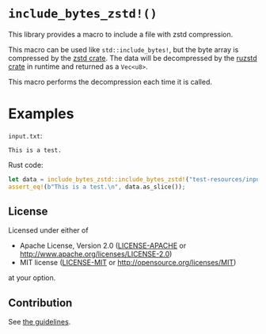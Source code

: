 # `include_bytes_zstd!()`

This library provides a macro to include a file with zstd compression.

This macro can be used like `std::include_bytes!`, but the byte array is compressed by the [zstd
crate](https://docs.rs/zstd/). The data will be decompressed by the [ruzstd
crate](https://docs.rs/ruzstd/) in runtime and returned as a `Vec<u8>`.

This macro performs the decompression each time it is called.

# Examples

`input.txt`:

```plain
This is a test.
```

Rust code:

```rust
let data = include_bytes_zstd::include_bytes_zstd!("test-resources/input.txt", 19);
assert_eq!(b"This is a test.\n", data.as_slice());
```

## License

Licensed under either of

 * Apache License, Version 2.0
   ([LICENSE-APACHE](../LICENSE-APACHE) or http://www.apache.org/licenses/LICENSE-2.0)
 * MIT license
   ([LICENSE-MIT](../LICENSE-MIT) or http://opensource.org/licenses/MIT)

at your option.

## Contribution

See [the guidelines](../CONTRIBUTING.md).
